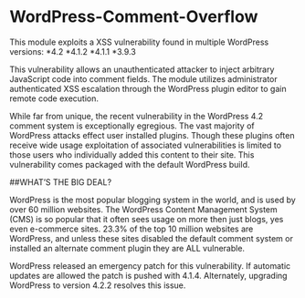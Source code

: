 # WordPress-Comment-Overflow
This module exploits a XSS vulnerability found in multiple WordPress versions:
*4.2
*4.1.2
*4.1.1
*3.9.3 

This vulnerability allows an unauthenticated attacker to inject arbitrary JavaScript code into comment fields. The module utilizes administrator authenticated XSS escalation through the WordPress plugin editor to gain remote code execution.


While far from unique, the recent vulnerability in the WordPress 4.2 comment system is exceptionally egregious. The vast majority of WordPress attacks effect user installed plugins. Though these plugins often receive wide usage exploitation of associated vulnerabilities is limited to those users who individually added this content to their site. This vulnerability comes packaged with the default WordPress build.

##WHAT’S THE BIG DEAL?

WordPress is the most popular blogging system in the world, and is used by over 60 million websites. The WordPress Content Management System (CMS) is so popular that it often sees usage on more then just blogs, yes even e-commerce sites. 23.3% of the top 10 million websites are WordPress, and unless these sites disabled the default comment system or installed an alternate comment plugin they are ALL vulnerable.

WordPress released an emergency patch for this vulnerability. If automatic updates are allowed the patch is pushed with 4.1.4. Alternately, upgrading WordPress to version 4.2.2 resolves this issue.
